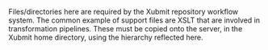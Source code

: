 Files/directories here are required by the Xubmit repository workflow system.  The common example of support files are XSLT that are involved in transformation pipelines. These must be copied onto the server, in the Xubmit home directory, using the hierarchy reflected here.
